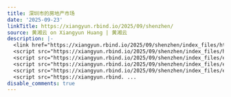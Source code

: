 ```yaml
---
title: 深圳市的房地产市场
date: '2025-09-23'
linkTitle: https://xiangyun.rbind.io/2025/09/shenzhen/
source: 黄湘云 on Xiangyun Huang | 黄湘云
description: |-
  <link href="https://xiangyun.rbind.io/2025/09/shenzhen/index_files/htmltools-fill/fill.css" rel="stylesheet" />
  <script src="https://xiangyun.rbind.io/2025/09/shenzhen/index_files/htmlwidgets/htmlwidgets.js"></script>
  <script src="https://xiangyun.rbind.io/2025/09/shenzhen/index_files/echarts4r/echarts-en.min.js"></script>
  <script src="https://xiangyun.rbind.io/2025/09/shenzhen/index_files/echarts4r/ecStat.min.js"></script>
  <script src="https://xiangyun.rbind.io/2025/09/shenzhen/index_files/echarts4r/dataTool.min.js"></script>
  <script src="https://xiangyun.rbind. ...
disable_comments: true
---
```

<link href="https://xiangyun.rbind.io/2025/09/shenzhen/index_files/htmltools-fill/fill.css" rel="stylesheet" />
<script src="https://xiangyun.rbind.io/2025/09/shenzhen/index_files/htmlwidgets/htmlwidgets.js"></script>
<script src="https://xiangyun.rbind.io/2025/09/shenzhen/index_files/echarts4r/echarts-en.min.js"></script>
<script src="https://xiangyun.rbind.io/2025/09/shenzhen/index_files/echarts4r/ecStat.min.js"></script>
<script src="https://xiangyun.rbind.io/2025/09/shenzhen/index_files/echarts4r/dataTool.min.js"></script>
<script src="https://xiangyun.rbind. ...